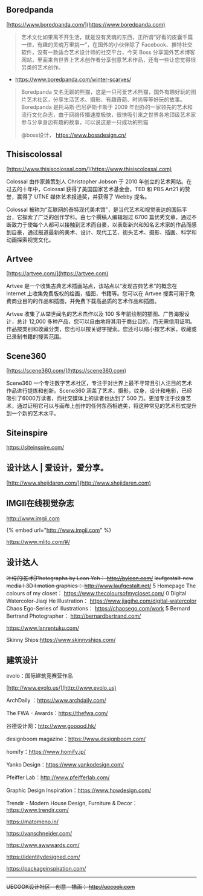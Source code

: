 ## Boredpanda

[https://www.boredpanda.com/](https://www.boredpanda.com)

> 艺术文化如果离不开生活，就是没有灵魂的东西，正所谓“好看的皮囊千篇一律，有趣的灵魂万里挑一”，在国外的小伙伴除了 Facebook、推特社交软件，没有一款适合艺术设计师的社交平台，今天 Boss 分享国外艺术博客网站，里面来自世界上艺术创作者分享创意艺术作品，还有一些让您觉得很另类的艺术创作。

- https://www.boredpanda.com/winter-scarves/

>
> Boredpanda 又名无聊的熊猫，这是一只可爱艺术熊猫，国外有趣好玩的图片艺术社区，分享生活艺术、摄影、有趣奇葩、时尚等等好玩的故事。Boredpanda 是托马斯·巴尼萨斯卡斯于 2009 年创办的一家领先的艺术和流行文化杂志，由于网络传播速度极快，很快吸引来之世界各地顶级艺术家参与分享身边有趣的故事，可以说这是一只成功的熊猫
>
> @boss设计， https://www.bossdesign.cn/

## Thisiscolossal

[https://www.thisiscolossal.com/](https://www.thisiscolossal.com)

Colossal 由作家兼策划人 Christopher Jobson 于 2010 年创立的艺术网站。在过去的十年中，Colossal 获得了美国国家艺术基金会，TED 和 PBS Art21 的赞誉，赢得了 UTNE 媒体艺术报道奖，并获得了 Webby 提名。

Colossal 被称为“互联网的泰特现代美术馆”，是当代艺术和视觉表达的国际平台，它探索了广泛的创作学科。由七个撰稿人编辑超过 6700 篇优秀文章，通过不断致力于使每个人都可以接触到艺术而自豪，以表彰新兴和知名艺术家的作品而感到自豪，通过报道最新的美术、设计、现代工艺、街头艺术、摄影、插画、科学和动画探索视觉文化。

## Artvee

[https://artvee.com/](https://artvee.com)

Artvee 是一个收集古典艺术插画站点，该站点以“发现古典艺术”的概念在 Internet 上收集免费版权的绘画，插图，书籍等。您可以在 Artvee 搜索可用于免费商业目的的作品和插图，并免费下载高品质的艺术作品和插图。

Artvee 收集了从举世闻名的艺术杰作以及 100 多年前绘制的插图、广告海报设计，总计 12,000 多种产品，您可以自由地将其用于商业目的，而无需信用证明。作品按类别和收藏分类，您也可以按关键字搜索。您还可以缩小按艺术家，收藏或已录制书籍的搜索范围。

## Scene360 

[https://scene360.com/](https://scene360.com)

Scene360 一个专注数字艺术社区，专注于对世界上最不寻常且引人注目的艺术作品进行提炼和创新。Scene360 涵盖了艺术，摄影，纹身，设计和电影，已经吸引了6000万读者，而社交媒体上的读者也达到了 500 万。更加专注于纹身艺术，通过证明它可以与画布上创作的任何东西相媲美，将这种常见的艺术形式提升到一个新的艺术水平。

## Siteinspire

https://siteinspire.com/

## 设计达人 | 爱设计，爱分享。

[http://www.shejidaren.com/](http://www.shejidaren.com)

## IMGII在线视觉杂志

http://www.imgii.com

{% embed url="http://www.imgii.com" %}

https://www.mlito.com/#/

## 设计达人

~~叶梓的i影术|Photographs by Leon Yeh： http://byleon.com/~~
~~laufgestalt-new media I 3D I motion graphics： http://www.laufgestalt.net/~~
5
Homepage The colours of my closet： https://www.thecoloursofmycloset.com/
0
Digital Watercolor-Jiaqi He lllustration： https://www.jiagihe.com/digital-watercolor
Chaos Ego-Series of illustrations： https://chaosego.com/work
5
Bernard Bertrand Photographer： http://bernardbertrand.com/

https://www.lanrentuku.com/

Skinny Ships:https://www.skinnyships.com/

## 建筑设计

evolo：国际建筑竞赛营作品

[http://www.evolo.us/](http://www.evolo.us)

ArchDaily ：https://www.archdaily.com/

The FWA - Awards：https://thefwa.com/

谷德设计网：http://www.gooood.hk/

designboom magazine：https://www.designboom.com/

homify：https://www.homify.jp/

Yanko Design：https://www.yankodesign.com/

Pfeiffer Lab：http://www.pfeifferlab.com/

Graphic Design Inspiration：https://www.howdesign.com/

Trendir - Modern House Design, Furniture & Decor：https://www.trendir.com/

https://matomeno.in/

https://vanschneider.com/



https://www.awwwards.com/

https://identitydesigned.com/

https://packageinspiration.com/

---

~~UECOOK设计社区 - 创意 - 插画： http://uecook.com~~

